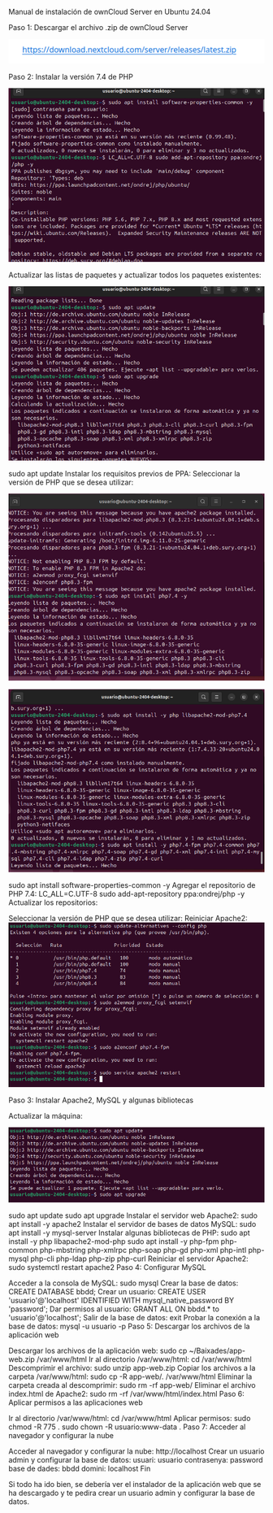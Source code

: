 Manual de instalación de ownCloud Server en Ubuntu 24.04

Paso 1: Descargar el archivo .zip de ownCloud Server

![imagen](0.png)

Paso 2: Instalar la versión 7.4 de PHP

![imagen](1.png)

Actualizar las listas de paquetes y actualizar todos los paquetes existentes:

![imagen](2.png)


sudo apt update
Instalar los requisitos previos de PPA:
Seleccionar la versión de PHP que se desea utilizar:


![imagen](3.png)

![imagen](4.png)

sudo apt install software-properties-common -y
Agregar el repositorio de PHP 7.4:
LC_ALL=C.UTF-8 sudo add-apt-repository ppa:ondrej/php -y
Actualizar los repositorios:


Seleccionar la versión de PHP que se desea utilizar:
Reiniciar Apache2:
![imagen](5.png)

Paso 3: Instalar Apache2, MySQL y algunas bibliotecas

Actualizar la máquina:

![imagen](6.png)


sudo apt update
sudo apt upgrade
Instalar el servidor web Apache2:
sudo apt install -y apache2
Instalar el servidor de bases de datos MySQL:
sudo apt install -y mysql-server
Instalar algunas bibliotecas de PHP:
sudo apt install -y php libapache2-mod-php
sudo apt install -y php-fpm php-common php-mbstring php-xmlrpc php-soap php-gd php-xml php-intl php-mysql php-cli php-ldap php-zip php-curl
Reiniciar el servidor Apache2:
sudo systemctl restart apache2
Paso 4: Configurar MySQL

Acceder a la consola de MySQL:
sudo mysql
Crear la base de datos:
CREATE DATABASE bbdd;
Crear un usuario:
CREATE USER 'usuario'@'localhost' IDENTIFIED WITH mysql_native_password BY 'password';
Dar permisos al usuario:
GRANT ALL ON bbdd.* to 'usuario'@'localhost';
Salir de la base de datos:
exit
Probar la conexión a la base de datos:
mysql -u usuario -p
Paso 5: Descargar los archivos de la aplicación web

Descargar los archivos de la aplicación web:
sudo cp ~/Baixades/app-web.zip /var/www/html
Ir al directorio /var/www/html:
cd /var/www/html
Descomprimir el archivo:
sudo unzip app-web.zip
Copiar los archivos a la carpeta /var/www/html:
sudo cp -R app-web/. /var/www/html
Eliminar la carpeta creada al descomprimir:
sudo rm -rf app-web/
Eliminar el archivo index.html de Apache2:
sudo rm -rf /var/www/html/index.html
Paso 6: Aplicar permisos a las aplicaciones web

Ir al directorio /var/www/html:
cd /var/www/html
Aplicar permisos:
sudo chmod -R 775 .
sudo chown -R usuario:www-data .
Paso 7: Acceder al navegador y configurar la nube

Acceder al navegador y configurar la nube:
http://localhost
Crear un usuario admin y configurar la base de datos:
usuari: usuario
contrasenya: password
base de dades: bbdd
domini: localhost
Fin

Si todo ha ido bien, se debería ver el instalador de la aplicación web que se ha descargado y te pedira crear un usuario admin y configurar la base de datos.
